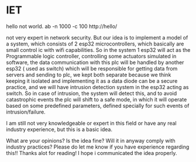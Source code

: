 # IET
hello not world.
ab -n 1000 -c 100 http://hello/


 not very expert in network security.
But our idea is to implement a model of a system, which consists of 2 esp32 microcontrollers, which basically are small control ic with wifi capabilities.
So in the system  1 esp32 will act as the Programmable logic controller, controlling some actuators simulated in software, the data communication with this plc will be handled by another esp32 ( used as switch) which will be responsible for getting data from servers and sending to plc, we kept both separate because we think keeping it isolated and implementing it as a data diode can be a secure practice, and we will have intrusion detection system in the esp32 acting as switch. So in case of intrusion, the system will detect this, and to avoid catastrophic events the plc will shift to a safe mode, in which it will operate based on some predefined parameters, defined specially for such events of intrusion/failure.

I am still not very knowledgeable or expert in this field or have any real industry experience, but this is a basic idea.

What are your opinions?
Is the idea fine? Will it in anyway comply with industry practices?
Please do let me know if you have experience regarding this!!
Thanks alot for reading!
I hope i communicated the idea properly.
